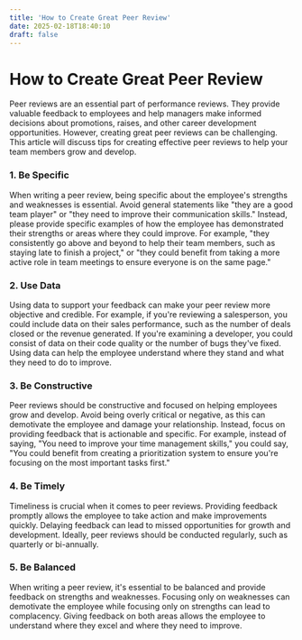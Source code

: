 ```yaml
---
title: 'How to Create Great Peer Review'
date: 2025-02-18T18:40:10
draft: false
---
```


# How to Create Great Peer Review

Peer reviews are an essential part of performance reviews. They provide valuable feedback to employees and help managers make informed decisions about promotions, raises, and other career development opportunities. However, creating great peer reviews can be challenging. This article will discuss tips for creating effective peer reviews to help your team members grow and develop.

### **1. Be Specific**

When writing a peer review, being specific about the employee's strengths and weaknesses is essential. Avoid general statements like "they are a good team player" or "they need to improve their communication skills." Instead, please provide specific examples of how the employee has demonstrated their strengths or areas where they could improve. For example, "they consistently go above and beyond to help their team members, such as staying late to finish a project," or "they could benefit from taking a more active role in team meetings to ensure everyone is on the same page."

### **2. Use Data**

Using data to support your feedback can make your peer review more objective and credible. For example, if you're reviewing a salesperson, you could include data on their sales performance, such as the number of deals closed or the revenue generated. If you're examining a developer, you could consist of data on their code quality or the number of bugs they've fixed. Using data can help the employee understand where they stand and what they need to do to improve.

### **3. Be Constructive**

Peer reviews should be constructive and focused on helping employees grow and develop. Avoid being overly critical or negative, as this can demotivate the employee and damage your relationship. Instead, focus on providing feedback that is actionable and specific. For example, instead of saying, "You need to improve your time management skills," you could say, "You could benefit from creating a prioritization system to ensure you're focusing on the most important tasks first."

### **4. Be Timely**

Timeliness is crucial when it comes to peer reviews. Providing feedback promptly allows the employee to take action and make improvements quickly. Delaying feedback can lead to missed opportunities for growth and development. Ideally, peer reviews should be conducted regularly, such as quarterly or bi-annually.

### **5. Be Balanced**

When writing a peer review, it's essential to be balanced and provide feedback on strengths and weaknesses. Focusing only on weaknesses can demotivate the employee while focusing only on strengths can lead to complacency. Giving feedback on both areas allows the employee to understand where they excel and where they need to improve.
